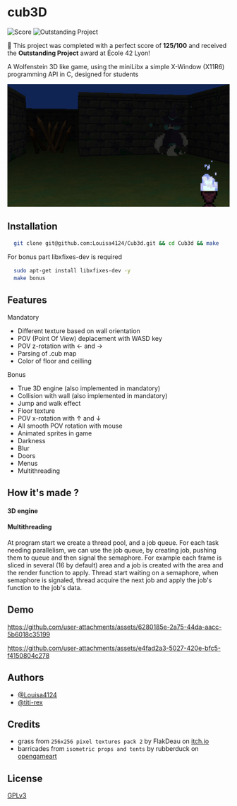 # cub3D

![Score](https://img.shields.io/badge/Score-125%2F100-ff69b4?style=for-the-badge&logo=42&logoColor=white)
![Outstanding Project](https://img.shields.io/badge/Project-Outstanding-blueviolet?style=for-the-badge&logo=star&logoColor=white)

🎉 This project was completed with a perfect score of **125/100** and received the **Outstanding Project** award at École 42 Lyon!



A Wolfenstein 3D like game, using the miniLibx a simple X-Window (X11R6) programming API in C, designed for students


![screenshot of the game](https://raw.githubusercontent.com/Louisa4124/Cub3d/master/misc/screenshot0.png)


## Installation


```bash
  git clone git@github.com:Louisa4124/Cub3d.git && cd Cub3d && make
```

For bonus part libxfixes-dev is required
```bash
  sudo apt-get install libxfixes-dev -y
  make bonus
```

    
## Features

Mandatory 
- Different texture based on wall orientation
- POV (Point Of View) deplacement with WASD key
- POV z-rotation with ← and →
- Parsing of .cub map
- Color of floor and ceilling


Bonus 
- True 3D engine (also implemented in mandatory)
- Collision with wall (also implemented in mandatory)
- Jump and walk effect
- Floor texture
- POV x-rotation with ↑ and ↓
- All smooth POV rotation with mouse
- Animated sprites in game
- Darkness
- Blur
- Doors
- Menus
- Multithreading


## How it's made ?

#### 3D engine


#### Multithreading

At program start we create a thread pool, and a job queue.
For each task needing parallelism, we can use the job queue, by creating job, pushing them to queue and then signal the semaphore.
For example each frame is sliced in several (16 by default) area and a job is created with the area and the render function to apply.
Thread start waiting on a semaphore, when semaphore is signaled, thread acquire the next job and apply the job's function to the job's data.


## Demo

https://github.com/user-attachments/assets/6280185e-2a75-44da-aacc-5b6018c35199

https://github.com/user-attachments/assets/e4fad2a3-5027-420e-bfc5-f4150804c278





## Authors

- [@Louisa4124](https://www.github.com/Louisa4124)
- [@titi-rex](https://www.github.com/titi-rex)


## Credits
- grass from `256x256 pixel textures pack 2` by FlakDeau on [itch.io](https://itch.io/)
- barricades from `isometric props and tents` by rubberduck on [opengameart](https://opengameart.org/)


## License

[GPLv3](https://www.gnu.org/licenses/gpl-3.0.html)




